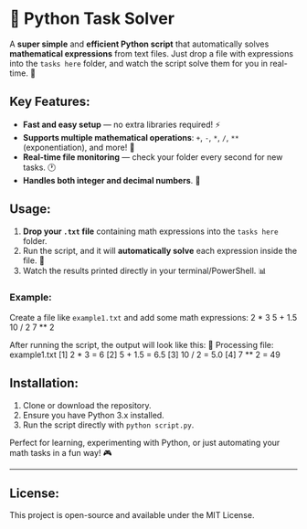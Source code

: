 # 🚀 Python Task Solver

A **super simple** and **efficient Python script** that automatically solves **mathematical expressions** from text files. Just drop a file with expressions into the `tasks here` folder, and watch the script solve them for you in real-time. 🎉

## Key Features:
- **Fast and easy setup** — no extra libraries required! ⚡
- **Supports multiple mathematical operations**: `+`, `-`, `*`, `/`, `**` (exponentiation), and more! 🔢
- **Real-time file monitoring** — check your folder every second for new tasks. 🕐
- **Handles both integer and decimal numbers**. 🔄

## Usage:
1. **Drop your `.txt` file** containing math expressions into the `tasks here` folder.
2. Run the script, and it will **automatically solve** each expression inside the file. 📄
3. Watch the results printed directly in your terminal/PowerShell. 📊

### Example:

Create a file like `example1.txt` and add some math expressions:
2 * 3
5 + 1.5
10 / 2
7 ** 2

After running the script, the output will look like this:
📄 Processing file: example1.txt
[1] 2 * 3 = 6
[2] 5 + 1.5 = 6.5
[3] 10 / 2 = 5.0
[4] 7 ** 2 = 49


## Installation:
1. Clone or download the repository.
2. Ensure you have Python 3.x installed.
3. Run the script directly with `python script.py`.

Perfect for learning, experimenting with Python, or just automating your math tasks in a fun way! 🎮

---

## License:
This project is open-source and available under the MIT License.

